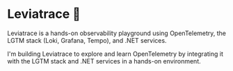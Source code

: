 # Leviatrace 🐋

Leviatrace is a hands-on observability playground using OpenTelemetry, the LGTM stack (Loki, Grafana, Tempo), and .NET services. 

I'm building Leviatrace to explore and learn OpenTelemetry by integrating it with the LGTM stack and .NET services in a hands-on environment.
